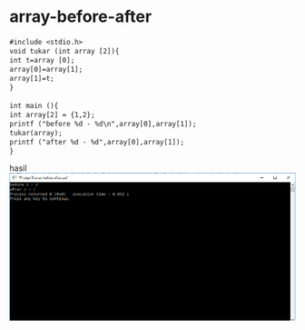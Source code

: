 # array-before-after

    #include <stdio.h>
    void tukar (int array [2]){
    int t=array [0];
    array[0]=array[1];
    array[1]=t;
    }

    int main (){
    int array[2] = {1,2};
    printf ("before %d - %d\n",array[0],array[1]);
    tukar(array);
    printf ("after %d - %d",array[0],array[1]);
    }


hasil![img](https://github.com/Masdiaditia/array-before-after/blob/master/array%20before%20algo99.png?raw=true)

